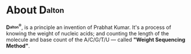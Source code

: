 # About D<sub><sup>alton</sup></sub>
<b>D<sub><sup>alton</sup></sub><sup>®</sup></b>, is a principle an invention of Prabhat Kumar. It's a process of knowing the weight of nucleic acids; and counting the length of the molecule and base count of the A/C/G/T/U — called <b>"Weight Sequencing Method"</b>.
